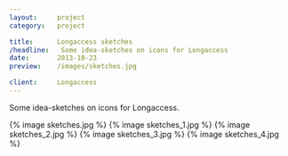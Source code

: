 ```yaml
---
layout:     project
category:   project

title:      Longaccess sketches
/headline:   Some idea-sketches on icons for Longaccess
date:       2013-10-23
preview:    /images/sketches.jpg

client:     Longaccess
---
```

Some idea-sketches on icons for Longaccess.

{% image sketches.jpg %}
{% image sketches_1.jpg %}
{% image sketches_2.jpg %}
{% image sketches_3.jpg %}
{% image sketches_4.jpg %}